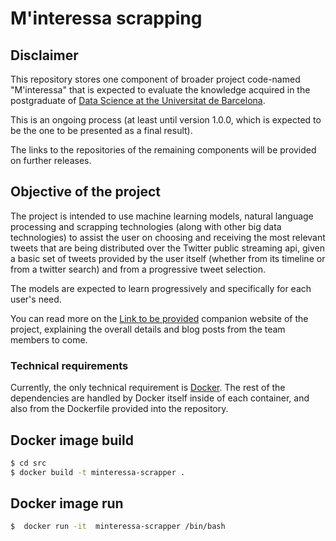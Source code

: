 # M'interessa scrapping




## Disclaimer

This repository stores one component of broader project code-named "M'interessa" that is expected to evaluate the knowledge acquired in the postgraduate of [Data Science at the Universitat de Barcelona](http://www.ub.edu/datascience/postgraduate/).

This is an ongoing process (at least until version 1.0.0, which is expected to be the one to be presented as a final result).

The links to the repositories of the remaining components will be provided on further releases.



## Objective of the project

The project is intended to use machine learning models, natural language processing and scrapping technologies (along with other big data technologies) to assist the user on choosing and receiving the most relevant tweets that are being distributed over the Twitter public streaming api, given a basic set of tweets provided by the user itself (whether from its timeline or from a twitter search) and from a progressive tweet selection.

The models are expected to learn progressively and specifically for each user's need.

You can read more on the [Link to be provided](#) companion website of the project, explaining the overall details and blog posts from the team members to come.


### Technical requirements

Currently, the only technical requirement is [Docker](https://www.docker.com). The rest of the dependencies are handled by Docker itself inside of each container, and also from the Dockerfile provided into the repository.



## Docker image build


```bash
$ cd src
$ docker build -t minteressa-scrapper .
```

## Docker image run


```bash
$  docker run -it  minteressa-scrapper /bin/bash
```


